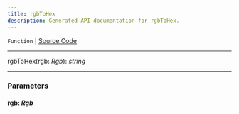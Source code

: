 ```yaml
---
title: rgbToHex
description: Generated API documentation for rgbToHex.
---
```


`Function` | [Source Code](https://github.com/mrCamelCode/jtjs/blob/ddfaeb1a2c9bf793372bb41076f65f452b124091/libs/view/lib/color.util.ts#L65)

---

rgbToHex(rgb: _Rgb_): _string_

---

### Parameters

#### rgb: _Rgb_